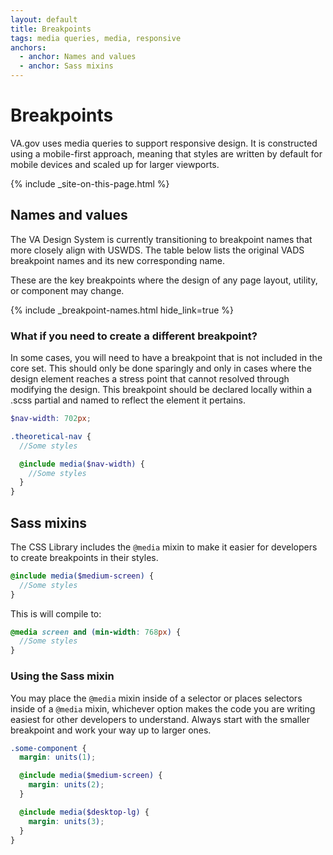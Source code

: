 ```yaml
---
layout: default
title: Breakpoints
tags: media queries, media, responsive
anchors:
  - anchor: Names and values
  - anchor: Sass mixins
---
```


# Breakpoints

<p class="va-introtext">
  VA.gov uses media queries to support responsive design. It is constructed using a mobile-first approach, meaning that styles are written by default for mobile devices and scaled up for larger viewports.
</p>

{% include _site-on-this-page.html %}

## Names and values

<va-alert status="info" slim>
  <p class="vads-u-margin-y--0">The VA Design System is currently transitioning to breakpoint names that more closely align with USWDS. The table below lists the original VADS breakpoint names and its new corresponding name.</p>
</va-alert>

These are the key breakpoints where the design of any page layout, utility, or component may change.

{% include _breakpoint-names.html hide_link=true %}

### What if you need to create a different breakpoint?

In some cases, you will need to have a breakpoint that is not included in the core set. This should only be done sparingly and only in cases where the design element reaches a stress point that cannot resolved through modifying the design. This breakpoint should be declared locally within a .scss partial and named to reflect the element it pertains.

```scss
$nav-width: 702px;

.theoretical-nav {
  //Some styles

  @include media($nav-width) {
    //Some styles
  }
}
```

## Sass mixins

The CSS Library includes the `@media` mixin to make it easier for developers to create breakpoints in their styles.

```scss
@include media($medium-screen) {
  //Some styles
}
```

This is will compile to:

```scss
@media screen and (min-width: 768px) {
  //Some styles
}
```

### Using the Sass mixin

You may place the `@media` mixin inside of a selector or places selectors inside of a `@media` mixin, whichever option makes the code you are writing easiest for other developers to understand. Always start with the smaller breakpoint and work your way up to larger ones.

```scss
.some-component {
  margin: units(1);

  @include media($medium-screen) {
    margin: units(2);
  }

  @include media($desktop-lg) {
    margin: units(3);
  }
}
```
